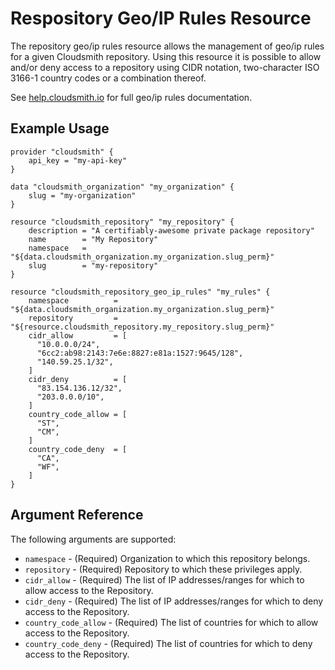 # Respository Geo/IP Rules Resource

The repository geo/ip rules resource allows the management of geo/ip rules for a given Cloudsmith repository. Using this resource it is possible to allow and/or deny access to a repository using CIDR notation, two-character ISO 3166-1 country codes or a combination thereof.

See [help.cloudsmith.io](https://help.cloudsmith.io/docs/geoip-restriction) for full geo/ip rules documentation.

## Example Usage

```hcl
provider "cloudsmith" {
    api_key = "my-api-key"
}

data "cloudsmith_organization" "my_organization" {
    slug = "my-organization"
}

resource "cloudsmith_repository" "my_repository" {
    description = "A certifiably-awesome private package repository"
    name        = "My Repository"
    namespace   = "${data.cloudsmith_organization.my_organization.slug_perm}"
    slug        = "my-repository"
}

resource "cloudsmith_repository_geo_ip_rules" "my_rules" {
    namespace          = "${data.cloudsmith_organization.my_organization.slug_perm}"
    repository         = "${resource.cloudsmith_repository.my_repository.slug_perm}"
    cidr_allow         = [
      "10.0.0.0/24",
      "6cc2:ab98:2143:7e6e:8827:e81a:1527:9645/128",
      "140.59.25.1/32",
    ]
    cidr_deny          = [
      "83.154.136.12/32",
      "203.0.0.0/10",
    ]
    country_code_allow = [
      "ST",
      "CM",
    ]
    country_code_deny  = [
      "CA",
      "WF",
    ]
}
```

## Argument Reference

The following arguments are supported:

* `namespace` - (Required) Organization to which this repository belongs.
* `repository` - (Required) Repository to which these privileges apply.
* `cidr_allow` - (Required) The list of IP addresses/ranges for which to allow access to the Repository.
* `cidr_deny` - (Required) The list of IP addresses/ranges for which to deny access to the Repository.
* `country_code_allow` - (Required) The list of countries for which to allow access to the Repository.
* `country_code_deny` - (Required) The list of countries for which to deny access to the Repository.
